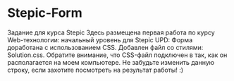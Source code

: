 # Stepic-Form
Задание для курса Stepic
Здесь размещена первая работа по курсу Web-технологии: начальный уровень для Stepic
UPD: Форма доработана с использованием CSS. Добавлен файл со стилями: Solution.css.
Обратите внимание, что CSS-файл подключен в <head> так, как он располагается на моем компьютере. Не забудьте изменить данную строку, если захотите посмотреть на результат работы! :)
